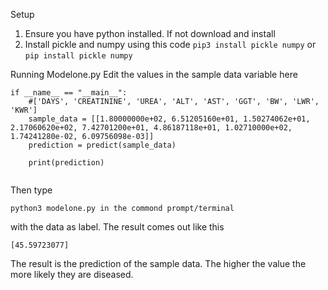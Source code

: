 Setup 
1. Ensure you have python installed. If not download and install
2. Install pickle and numpy using this code `pip3 install pickle numpy` or `pip install pickle numpy`


Running Modelone.py
Edit the values in the sample data variable here 
```
if __name__ == "__main__":
    #['DAYS', 'CREATININE', 'UREA', 'ALT', 'AST', 'GGT', 'BW', 'LWR', 'KWR']
    sample_data = [[1.80000000e+02, 6.51205160e+01, 1.50274062e+01, 2.17060620e+02, 7.42701200e+01, 4.86187118e+01, 1.02710000e+02, 1.74241280e-02, 6.09756098e-03]]
    prediction = predict(sample_data)

    print(prediction) 
                    
```
Then type 
```
python3 modelone.py in the commond prompt/terminal 
```
with the data as label. The result comes out like this 

```
[45.59723077]
```

The result is the prediction of the sample data. The higher the value the more likely they are diseased. 